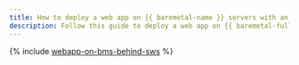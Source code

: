```yaml
---
title: How to deploy a web app on {{ baremetal-name }} servers with an L7 load balancer and {{ sws-name }} protection
description: Follow this guide to deploy a web app on {{ baremetal-full-name }} servers with a {{ alb-full-name }}, as well as bot, DDoS, and web attack protection implemented through {{ sws-name }}.
---
```


{% include [webapp-on-bms-behind-sws](../../_tutorials/routing/webapp-on-bms-behind-sws.md) %}